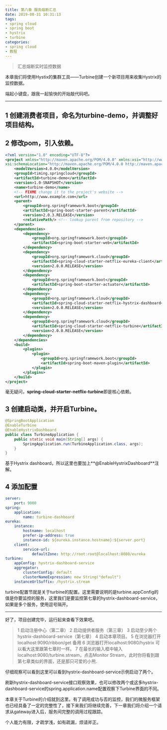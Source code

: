 ```yaml
---
title: 第八章 服务熔断汇总
date: 2019-08-31 10:31:13
tags: 
- spring cloud
- spring boot
- hystrix
- turbine
categories:
- spring cloud
- 教程
---
```


> 汇总熔断实时监控数据

本章我们将使用Hystix的集群工具——Turbine创建一个新项目用来收集Hystrix的监控数据。

端起小键盘，跟我一起愉快的开始敲代码吧。

---

## 1 创建消费者项目，命名为turbine-demo，并调整好项目结构。

## 2 修改pom，引入依赖。
``` xml
<?xml version="1.0" encoding="UTF-8"?>
<project xmlns="http://maven.apache.org/POM/4.0.0" xmlns:xsi="http://www.w3.org/2001/XMLSchema-instance"
xsi:schemaLocation="http://maven.apache.org/POM/4.0.0 http://maven.apache.org/xsd/maven-4.0.0.xsd">
    <modelVersion>4.0.0</modelVersion>
    <groupId>timing.springcloud</groupId>
    <artifactId>turbine-demo</artifactId>
    <version>1.0-SNAPSHOT</version>
    <name>turbine-demo</name>
    <!-- FIXME change it to the project's website -->
    <url>http://www.example.com</url>
    <parent>
        <groupId>org.springframework.boot</groupId>
        <artifactId>spring-boot-starter-parent</artifactId>
        <version>2.0.3.RELEASE</version>
        <relativePath/> <!-- lookup parent from repository -->
    </parent>
    <dependencies>
        <dependency>
            <groupId>org.springframework.boot</groupId>
            <artifactId>spring-boot-starter-web</artifactId>
        </dependency>
        <dependency>
            <groupId>org.springframework.cloud</groupId>
            <artifactId>spring-cloud-starter-netflix-eureka-client</artifactId>
            <version>2.0.0.RELEASE</version>
        </dependency>
        <dependency>
            <groupId>org.springframework.boot</groupId>
            <artifactId>spring-boot-starter-actuator</artifactId>
        </dependency>
        <dependency>
            <groupId>org.springframework.cloud</groupId>
            <artifactId>spring-cloud-starter-netflix-hystrix-dashboard</artifactId>
            <version>2.0.0.RELEASE</version>
        </dependency>
        <dependency>
            <groupId>org.springframework.cloud</groupId>
            <artifactId>spring-cloud-starter-netflix-turbine</artifactId>
            <version>2.0.0.RELEASE</version>
        </dependency>
    </dependencies>
    <build>
        <plugins>
            <plugin>
                <groupId>org.springframework.boot</groupId>
                <artifactId>spring-boot-maven-plugin</artifactId>
            </plugin>
        </plugins>
    </build>
</project>
```
毫无疑问，**spring-cloud-starter-netflix-turbine**即是核心依赖。

## 3 创建启动类，并开启Turbine。
``` java
@SpringBootApplication
@EnableTurbine
@EnableHystrixDashboard
public class TurbineApplication {
    public static void main(String[] args) {
        SpringApplication.run(TurbineApplication.class, args);
    }
}
```
基于Hystrix dashboard，所以这里也要加上**@EnableHystrixDashboard**注解。

## 4 添加配置
``` yml
server:
    port: 9080
spring:
    application:
        name: turbine-dashboard
eureka:
    instance:
        hostname: localhost
        prefer-ip-address: true
        instance-id: ${eureka.instance.hostname}:${server.port}
    client:
        service-url:
            defaultZone: http://root:root@localhost:8080/eureka
turbine:
    appConfig: hystrix-dashboard-service
    aggregator:
        clusterConfig: default
        clusterNameExpression: new String("default")
    instanceUrlSuffix: /hystrix.stream
```
turbine配置节就是关于turbine的配置。这里需要说明的是turbine.appConfig的值是你要监控的服务，这里我们是要监控第七章的hystrix-dashboard-service，如果是多个服务，使用逗号隔开。

---

好了，项目创建完毕，运行起来查看下效果吧。

> 1 启动注册中心（第二章）
> 2 启动提供者服务（第三章）
> 3 启动至少两个hystrix-dashboard-service（第七章）
> 4 启动本章项目。
> 5 在浏览器打开localhost:9090/ribbon/get 备用
> 6 浏览器打开localhost:9080/hystrix 可以看大这里跟第七章时一样。
> 7 在最长的输入框中输入localhost:9080/turbine.stream，点击Monitor Stream，此时你将看到跟第七章类似的界面，还是那只可爱的小熊.

仔细观察可以看到这里可以看到hystrix-dashboard-service示例启动了两个。

刷新hystrix-dashboard-service接口观察效果，也可以修改两个或这多hystrix-dashboard-service的spring.application.name配置观察下Turbine界面的不同。


本章关于Turbine的介绍就到这里。有了调用成功与否的监控，我们的微服务框架也已经具备了一定的完整性了，接下来我们将继续完善，下一章我们将介绍一个请求从gateway进入后，服务间完整的调用过程跟踪。

个人能力有限，才疏学浅，如有疏漏，烦请斧正。
